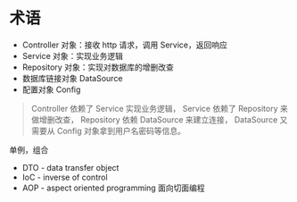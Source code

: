 # 术语

- Controller 对象：接收 http 请求，调用 Service，返回响应
- Service 对象：实现业务逻辑
- Repository 对象：实现对数据库的增删改查
- 数据库链接对象 DataSource
- 配置对象 Config

>Controller 依赖了 Service 实现业务逻辑，
>Service 依赖了 Repository 来做增删改查，
>Repository 依赖 DataSource 来建立连接，
>DataSource 又需要从 Config 对象拿到用户名密码等信息。

单例，组合

- DTO - data transfer object
- IoC - inverse of control
- AOP - aspect oriented programming 面向切面编程
